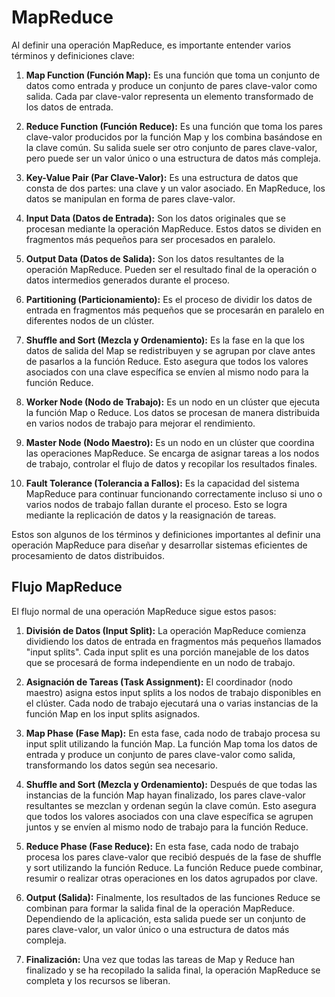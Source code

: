 # MapReduce

Al definir una operación MapReduce, es importante entender varios términos y definiciones clave:

1. **Map Function (Función Map):** Es una función que toma un conjunto de datos como entrada y produce un conjunto de pares clave-valor como salida. Cada par clave-valor representa un elemento transformado de los datos de entrada.

2. **Reduce Function (Función Reduce):** Es una función que toma los pares clave-valor producidos por la función Map y los combina basándose en la clave común. Su salida suele ser otro conjunto de pares clave-valor, pero puede ser un valor único o una estructura de datos más compleja.

3. **Key-Value Pair (Par Clave-Valor):** Es una estructura de datos que consta de dos partes: una clave y un valor asociado. En MapReduce, los datos se manipulan en forma de pares clave-valor.

4. **Input Data (Datos de Entrada):** Son los datos originales que se procesan mediante la operación MapReduce. Estos datos se dividen en fragmentos más pequeños para ser procesados en paralelo.

5. **Output Data (Datos de Salida):** Son los datos resultantes de la operación MapReduce. Pueden ser el resultado final de la operación o datos intermedios generados durante el proceso.

6. **Partitioning (Particionamiento):** Es el proceso de dividir los datos de entrada en fragmentos más pequeños que se procesarán en paralelo en diferentes nodos de un clúster.

7. **Shuffle and Sort (Mezcla y Ordenamiento):** Es la fase en la que los datos de salida del Map se redistribuyen y se agrupan por clave antes de pasarlos a la función Reduce. Esto asegura que todos los valores asociados con una clave específica se envíen al mismo nodo para la función Reduce.

8. **Worker Node (Nodo de Trabajo):** Es un nodo en un clúster que ejecuta la función Map o Reduce. Los datos se procesan de manera distribuida en varios nodos de trabajo para mejorar el rendimiento.

9. **Master Node (Nodo Maestro):** Es un nodo en un clúster que coordina las operaciones MapReduce. Se encarga de asignar tareas a los nodos de trabajo, controlar el flujo de datos y recopilar los resultados finales.

10. **Fault Tolerance (Tolerancia a Fallos):** Es la capacidad del sistema MapReduce para continuar funcionando correctamente incluso si uno o varios nodos de trabajo fallan durante el proceso. Esto se logra mediante la replicación de datos y la reasignación de tareas.

Estos son algunos de los términos y definiciones importantes al definir una operación MapReduce para diseñar y desarrollar sistemas eficientes de procesamiento de datos distribuidos.


## Flujo MapReduce

El flujo normal de una operación MapReduce sigue estos pasos:

1. **División de Datos (Input Split):** La operación MapReduce comienza dividiendo los datos de entrada en fragmentos más pequeños llamados "input splits". Cada input split es una porción manejable de los datos que se procesará de forma independiente en un nodo de trabajo.

2. **Asignación de Tareas (Task Assignment):** El coordinador (nodo maestro) asigna estos input splits a los nodos de trabajo disponibles en el clúster. Cada nodo de trabajo ejecutará una o varias instancias de la función Map en los input splits asignados.

3. **Map Phase (Fase Map):** En esta fase, cada nodo de trabajo procesa su input split utilizando la función Map. La función Map toma los datos de entrada y produce un conjunto de pares clave-valor como salida, transformando los datos según sea necesario.

4. **Shuffle and Sort (Mezcla y Ordenamiento):** Después de que todas las instancias de la función Map hayan finalizado, los pares clave-valor resultantes se mezclan y ordenan según la clave común. Esto asegura que todos los valores asociados con una clave específica se agrupen juntos y se envíen al mismo nodo de trabajo para la función Reduce.

5. **Reduce Phase (Fase Reduce):** En esta fase, cada nodo de trabajo procesa los pares clave-valor que recibió después de la fase de shuffle y sort utilizando la función Reduce. La función Reduce puede combinar, resumir o realizar otras operaciones en los datos agrupados por clave.

6. **Output (Salida):** Finalmente, los resultados de las funciones Reduce se combinan para formar la salida final de la operación MapReduce. Dependiendo de la aplicación, esta salida puede ser un conjunto de pares clave-valor, un valor único o una estructura de datos más compleja.

7. **Finalización:** Una vez que todas las tareas de Map y Reduce han finalizado y se ha recopilado la salida final, la operación MapReduce se completa y los recursos se liberan.



